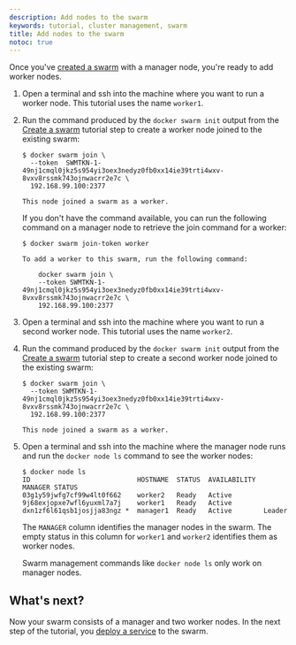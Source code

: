 ```yaml
---
description: Add nodes to the swarm
keywords: tutorial, cluster management, swarm
title: Add nodes to the swarm
notoc: true
---
```


Once you've [created a swarm](create-swarm.md) with a manager node, you're ready
to add worker nodes.

1.  Open a terminal and ssh into the machine where you want to run a worker node.
    This tutorial uses the name `worker1`.

2.  Run the command produced by the `docker swarm init` output from the
    [Create a swarm](create-swarm.md) tutorial step to create a worker node
    joined to the existing swarm:

    ```console
    $ docker swarm join \
      --token  SWMTKN-1-49nj1cmql0jkz5s954yi3oex3nedyz0fb0xx14ie39trti4wxv-8vxv8rssmk743ojnwacrr2e7c \
      192.168.99.100:2377

    This node joined a swarm as a worker.
    ```

    If you don't have the command available, you can run the following command
    on a manager node to retrieve the join command for a worker:

    ```console
    $ docker swarm join-token worker

    To add a worker to this swarm, run the following command:

        docker swarm join \
        --token SWMTKN-1-49nj1cmql0jkz5s954yi3oex3nedyz0fb0xx14ie39trti4wxv-8vxv8rssmk743ojnwacrr2e7c \
        192.168.99.100:2377
    ```

3.  Open a terminal and ssh into the machine where you want to run a second
    worker node. This tutorial uses the name `worker2`.

4.  Run the command produced by the `docker swarm init` output from the
    [Create a swarm](create-swarm.md) tutorial step to create a second worker
    node joined to the existing swarm:

    ```console
    $ docker swarm join \
      --token SWMTKN-1-49nj1cmql0jkz5s954yi3oex3nedyz0fb0xx14ie39trti4wxv-8vxv8rssmk743ojnwacrr2e7c \
      192.168.99.100:2377

    This node joined a swarm as a worker.
    ```

5.  Open a terminal and ssh into the machine where the manager node runs and
    run the `docker node ls` command to see the worker nodes:

    ```console
    $ docker node ls
    ID                           HOSTNAME  STATUS  AVAILABILITY  MANAGER STATUS
    03g1y59jwfg7cf99w4lt0f662    worker2   Ready   Active
    9j68exjopxe7wfl6yuxml7a7j    worker1   Ready   Active
    dxn1zf6l61qsb1josjja83ngz *  manager1  Ready   Active        Leader
    ```

    The `MANAGER` column identifies the manager nodes in the swarm. The empty
    status in this column for `worker1` and `worker2` identifies them as worker nodes.

    Swarm management commands like `docker node ls` only work on manager nodes.


## What's next?

Now your swarm consists of a manager and two worker nodes. In the next step of
the tutorial, you [deploy a service](deploy-service.md) to the swarm.